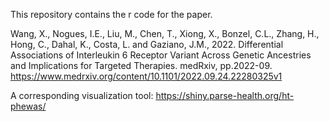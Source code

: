 This repository contains the r code for the paper.

Wang, X., Nogues, I.E., Liu, M., Chen, T., Xiong, X., Bonzel, C.L., Zhang, H., Hong, C., Dahal, K., Costa, L. and Gaziano, J.M., 2022. Differential Associations of Interleukin 6 Receptor Variant Across Genetic Ancestries and Implications for Targeted Therapies. medRxiv, pp.2022-09.
https://www.medrxiv.org/content/10.1101/2022.09.24.22280325v1 

A corresponding visualization tool:
https://shiny.parse-health.org/ht-phewas/ 
